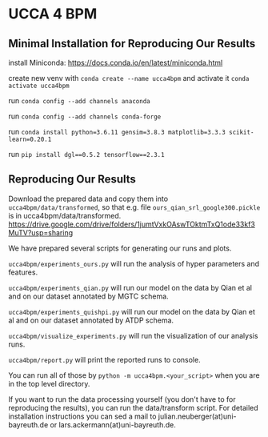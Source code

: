 # UCCA 4 BPM

## Minimal Installation for Reproducing Our Results
install Miniconda: https://docs.conda.io/en/latest/miniconda.html

create new venv with `conda create --name ucca4bpm` and activate it `conda activate ucca4bpm`

run `conda config --add channels anaconda`

run `conda config --add channels conda-forge`

run `conda install python=3.6.11 gensim=3.8.3 matplotlib=3.3.3 scikit-learn=0.20.1`

run `pip install dgl==0.5.2 tensorflow==2.3.1`

## Reproducing Our Results

Download the prepared data and copy them into `ucca4bpm/data/transformed`, so that e.g. file `ours_qian_srl_google300.pickle` is in ucca4bpm/data/transformed. https://drive.google.com/drive/folders/1jumtVxkOAswTOktmTxQ1ode33kf3MuTV?usp=sharing

We have prepared several scripts for generating our runs and plots.

`ucca4bpm/experiments_ours.py` will run the analysis of hyper parameters and features.

`ucca4bpm/experiments_qian.py` will run our model on the data by Qian et al and on our dataset annotated by MGTC schema.

`ucca4bpm/experiments_quishpi.py` will run our model on the data by Qian et al and on our dataset annotated by ATDP schema.

`ucca4bpm/visualize_experiments.py` will run the visualization of our analysis runs.

`ucca4bpm/report.py` will print the reported runs to console.

You can run all of those by `python -m ucca4bpm.<your_script>` when you are in the top level directory.

If you want to run the data processing yourself (you don't have to for reproducing the results), you can run the data/transform script. For detailed installation instructions you can sed a mail to julian.neuberger(at)uni-bayreuth.de or lars.ackermann(at)uni-bayreuth.de.
